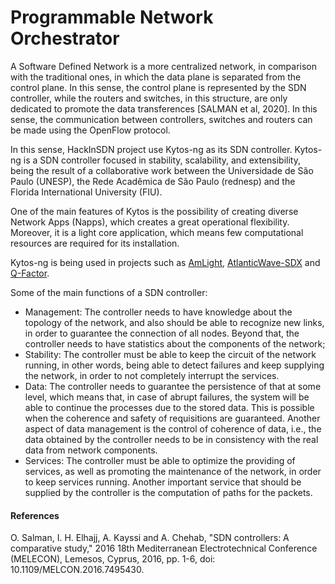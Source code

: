 # Programmable Network Orchestrator

A Software Defined Network is a more centralized network, in comparison with the traditional ones, in which the data plane is separated from the control plane. In this sense, the control plane is represented by the SDN controller, while the routers and switches, in this structure, are only dedicated to promote the data transferences [SALMAN et al, 2020]. In this sense, the communication between controllers, switches and routers can be made using the OpenFlow protocol.

In this sense, HackInSDN project use Kytos-ng as its SDN controller. Kytos-ng is a SDN controller focused in stability, scalability, and extensibility, being the result of a collaborative work between the Universidade de São Paulo (UNESP), the Rede Acadêmica de São Paulo (rednesp) and the Florida International University (FIU). 

One of the main features of Kytos is the possibility of creating diverse Network Apps (Napps), which creates a great operational flexibility. Moreover, it is a light core application, which means few computational resources are required for its installation.

Kytos-ng is being used in projects such as [AmLight](https://www.amlight.net/), [AtlanticWave-SDX](https://www.atlanticwave-sdx.net/) and [Q-Factor](https://www.q-factor.io/).

Some of the main functions of a SDN controller:

- Management: The controller needs to have knowledge about the topology of the network, and also should be able to recognize new links, in order to guarantee the connection of all nodes. Beyond that, the controller needs to have statistics about the components of the network;
- Stability: The controller must be able to keep the circuit of the network running, in other words, being able to detect failures and keep supplying the network, in order to not completely interrupt the services. 
- Data: The controller needs to guarantee the persistence of that at some level, which means that, in case of abrupt failures, the system will be able to continue the processes due to the stored data. This is possible when the coherence and safety of requisitions are guaranteed. Another aspect of data management is the control of coherence of data, i.e., the data obtained by the controller needs to be in consistency with the real data from network components.
- Services: The controller must be able to optimize the providing of services, as well as promoting the maintenance of the network, in order to keep services running. Another important service that should be supplied by the controller is the computation of paths for the packets.

#### References

O. Salman, I. H. Elhajj, A. Kayssi and A. Chehab, "SDN controllers: A comparative study," 2016 18th Mediterranean Electrotechnical Conference (MELECON), Lemesos, Cyprus, 2016, pp. 1-6, doi: 10.1109/MELCON.2016.7495430.

